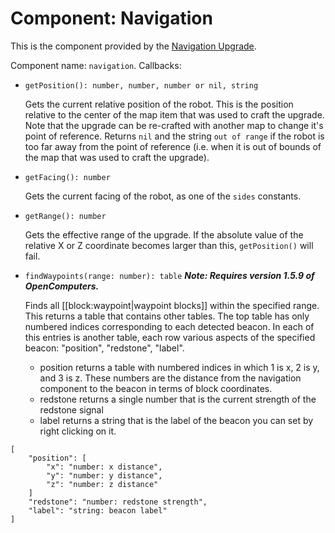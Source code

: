 # Component: Navigation

This is the component provided by the [Navigation
Upgrade](/item/navigation_upgrade).

Component name: `navigation`. Callbacks:

- `getPosition(): number, number, number or nil, string`

    Gets the current relative position of the robot. This is the
    position relative to the center of the map item that was used to
    craft the upgrade. Note that the upgrade can be re-crafted with
    another map to change it's point of reference. Returns `nil` and
    the string `out of range` if the robot is too far away from the
    point of reference (i.e. when it is out of bounds of the map that
    was used to craft the upgrade).

- `getFacing(): number`

    Gets the current facing of the robot, as one of the `sides`
    constants.

- `getRange(): number`

    Gets the effective range of the upgrade. If the absolute value of
    the relative X or Z coordinate becomes larger than this,
    `getPosition()` will fail.

- `findWaypoints(range: number): table` *****Note:** Requires version
1.5.9 of OpenComputers.***

    Finds all [[block:waypoint|waypoint blocks]] within the
    specified range.
    This returns a table that contains other tables. The top table has
    only numbered indices corresponding to each detected beacon. In each
    of this entries is another table, each row various aspects of the
    specified beacon: "position", "redstone", "label".

    -   position returns a table with numbered indices in which 1 is x,
        2 is y, and 3 is z. These numbers are the distance from the
        navigation component to the beacon in terms of block
        coordinates.
    -   redstone returns a single number that is the current strength of
        the redstone signal
    -   label returns a string that is the label of the beacon you can
        set by right clicking on it.

``` 
[
    "position": [
        "x": "number: x distance",
        "y": "number: y distance",
        "z": "number: z distance"
    ]
    "redstone": "number: redstone strength",
    "label": "string: beacon label"
]